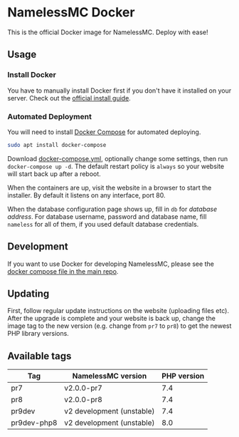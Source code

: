 # NamelessMC Docker

This is the official Docker image for NamelessMC. Deploy with ease!

## Usage

### Install Docker

You have to manually install Docker first if you don't have it installed on your server. Check out the [official install guide](https://docs.docker.com/engine/installation).

### Automated Deployment

You will need to install [Docker Compose](https://docs.docker.com/compose/) for automated deploying.

```bash
sudo apt install docker-compose
```

Download [docker-compose.yml](https://github.com/NamelessMC/Nameless-Docker/raw/master/docker-compose.yml), optionally change some settings, then run `docker-compose up -d`. The default restart policy is `always` so your website will start back up after a reboot.

When the containers are up, visit the website in a browser to start the installer. By default it listens on any interface, port 80.

When the database configuration page shows up, fill in `db` for *database address*. For database username, password and database name, fill `nameless` for all of them, if you used default database credentials.


## Development

If you want to use Docker for developing NamelessMC, please see the [docker compose file in the main repo](https://github.com/NamelessMC/Nameless/blob/v2/docker-compose.yaml).

## Updating
First, follow regular update instructions on the website (uploading files etc). After the upgrade is complete and your website is back up, change the image tag to the new version (e.g. change from `pr7` to `pr8`) to get the newest PHP library versions.

## Available tags
| Tag | NamelessMC version | PHP version
| --- | ------------------ | -----------
pr7 | v2.0.0-pr7 | 7.4
pr8 | v2.0.0-pr8 | 7.4
pr9dev | v2 development (unstable) | 7.4
pr9dev-php8 | v2 development (unstable) | 8.0
